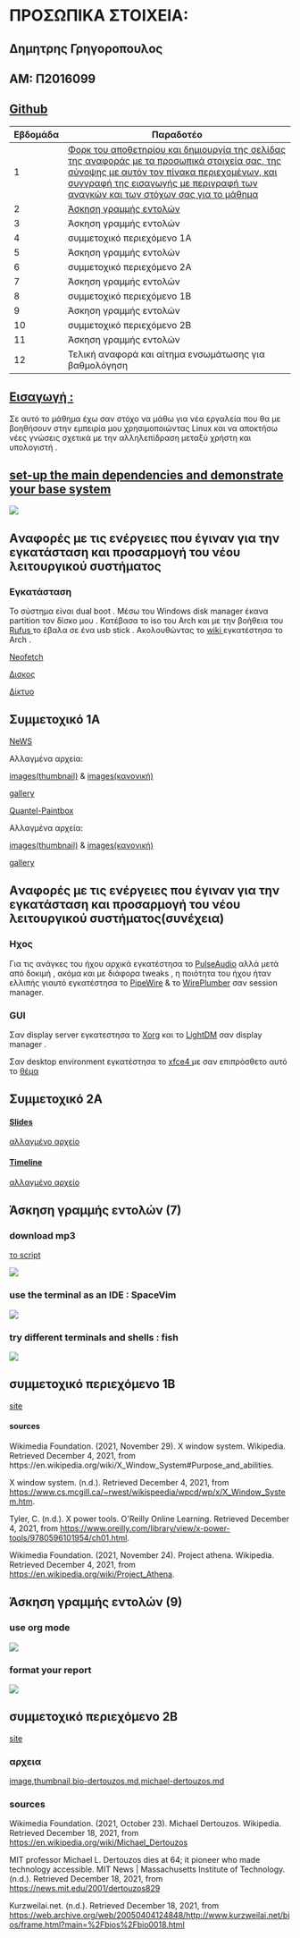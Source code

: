 <h1> ΠΡΟΣΩΠΙΚΑ ΣΤΟΙΧΕΙΑ:</h1>

<h2>Δημητρης Γρηγοροπουλος</h2>
<h2>ΑΜ: Π2016099</h2>
<h2><a href="https://github.com/DimitrisGrigoropoulosP2016099">Github</a></h2>

| Εβδομάδα | Παραδοτέο |
| --- | --- |
| 1 | <a id="eisa" href="#eisat">Φορκ του αποθετηρίου και δημιουργία της σελίδας της αναφοράς με τα προσωπικά στοιχεία σας, της σύνοψης με αυτόν τον πίνακα περιεχομένων, και συγγραφή της εισαγωγής με περιγραφή των αναγκών και των στόχων σας για το μάθημα </a>|
| 2 |<a id="warm1" href="#warm1t"> Άσκηση γραμμής εντολών </a>|
| 3 | Άσκηση γραμμής εντολών |
| 4 | συμμετοχικό περιεχόμενο 1A |
| 5 | Άσκηση γραμμής εντολών |
| 6 | συμμετοχικό περιεχόμενο 2A |
| 7 | Άσκηση γραμμής εντολών |
| 8 | συμμετοχικό περιεχόμενο 1B |
| 9 | Άσκηση γραμμής εντολών |
| 10 | συμμετοχικό περιεχόμενο 2B |
| 11 | Άσκηση γραμμής εντολών |
| 12 | Τελική αναφορά και αίτημα ενσωμάτωσης για βαθμολόγηση |

<h2> <a id="eisat" href="#eisa">Εισαγωγή : </a></h2> 
<p>Σε αυτό το μάθημα έχω σαν στόχο να μάθω για νέα εργαλεία που θα με βοηθήσουν στην εμπειρία μου χρησιμοποιώντας Linux και να αποκτήσω νέες γνώσεις σχετικά με την αλληλεπίδραση μεταξύ χρήστη και υπολογιστή . </p>

<h2> <a id="warm1t" href="#warm1" >set-up the main dependencies and demonstrate your base system </a></h2> 
<a href="https://asciinema.org/a/zFWmhVULqYrCzvO4q7zL6qpIp" target="_blank"><img src="https://asciinema.org/a/zFWmhVULqYrCzvO4q7zL6qpIp.svg" /></a>

<h2>Aναφορές με τις ενέργειες που έγιναν για την εγκατάσταση και προσαρμογή του νέου λειτουργικού συστήματος</h2>

<h3>Εγκατάσταση</h3>

<p>Το σύστημα είναι dual boot . Μέσω του Windows disk manager έκανα partition τον δίσκο μου . Kατέβασα το iso του Arch  και με την βοήθεια του  <a href=”https://rufus.ie/en/”>Rufus </a> το έβαλα σε ένα usb stick . Ακολουθώντας το <a href=”https://wiki.archlinux.org/title/installation_guide”>wiki </a> εγκατέστησα το Arch .</p>


<a href="https://www.dropbox.com/s/t6cdex5u4cu5dod/Neofetch_install.png?dl=0">Neofetch</a>

<a href="https://www.dropbox.com/s/tef6ea5pjz6c9jb/disk.png?dl=0">Δισκος</a>

<a href="https://www.dropbox.com/s/dnno1tkrpgee9h1/network.png?dl=0">Δίκτυο</a>

<h2>Συμμετοχικό 1Α</h2>

<p><a href="https://mystifying-newton-3844bc.netlify.app/gallery/news/">NeWS</a></p>

<p>Αλλαγμένα αρχεία: </p>

<p><a href="https://github.com/DimitrisGrigoropoulosP2016099/images/blob/2016099/NeWS-thumb.jpg">images(thumbnail)</a> & <a href="https://github.com/DimitrisGrigoropoulosP2016099/images/blob/2016099/NeWS.jpg">images(κανονική)</a></p>

<p><a href="https://github.com/DimitrisGrigoropoulosP2016099/_gallery/blob/2016099/NeWS.md">gallery</a></p>

<p><a href="https://mystifying-newton-3844bc.netlify.app/gallery/quantel-paintbox/">Quantel-Paintbox</a></p>

<p>Αλλαγμένα αρχεία: </p>

<p><a href="https://github.com/DimitrisGrigoropoulosP2016099/images/blob/2016099/Quantel_Paintbox-thumb.jpg">images(thumbnail)</a> & <a href="https://github.com/DimitrisGrigoropoulosP2016099/images/blob/2016099/Quantel_Paintbox.jpg">images(κανονική)</a></p>

<p><a href="https://github.com/DimitrisGrigoropoulosP2016099/_gallery/blob/2016099/Quantel-Paintbox.md">gallery</a></p>

<h2>Aναφορές με τις ενέργειες που έγιναν για την εγκατάσταση και προσαρμογή του νέου λειτουργικού συστήματος(συνέχεια)</h2>

<h3>Ηχος</h3>

<p>Για τις ανάγκες του ήχου αρχικά εγκατέστησα το <a href="https://wiki.archlinux.org/title/PulseAudio">PulseAudio</a> αλλά μετά από δοκιμή , ακόμα και με διάφορα tweaks , η ποιότητα του ήχου ήταν ελλιπής γιαυτό εγκατέστησα το <a href="https://wiki.archlinux.org/title/PipeWire">PipeWire</a> & το <a href="https://pipewire.pages.freedesktop.org/wireplumber/index.html">WirePlumber</a> σαν session manager.</p>

<h3>GUI</h3>

<p> Σαν display server εγκατεστησα το <a href=”https://wiki.archlinux.org/title/Xorg”>Xorg</a>  και το <a href=”https://wiki.archlinux.org/title/LightDM”>LightDM</a> σαν display manager .</p>

<p>Σαν desktop environment εγκατέστησα το  <a href=”https://wiki.archlinux.org/title/xfce”>xfce4 </a> με σαν επιπρόσθετο αυτό το <a href=”https://www.xfce-look.org/p/1357889”>θέμα </a></p>

<h2>Συμμετοχικό 2Α</h2>

<h4><a href="https://mystifying-newton-3844bc.netlify.app/slides/gui/">Slides</a></h4>

<p><a href="https://github.com/DimitrisGrigoropoulosP2016099/site/blob/2016099/_slides/gui.md?plain=1">αλλαγμένο αρχείο</a></p>

<h4><a href="https://mystifying-newton-3844bc.netlify.app/timeline/systems/">Timeline</a></h4>

<p><a href="https://github.com/DimitrisGrigoropoulosP2016099/site/blob/2016099/_timeline/systems.md?plain=1">αλλαγμένο αρχείο</a></p>

<h2>Άσκηση γραμμής εντολών (7)</h2>

<h3>download mp3</h3>

<p><a href="https://www.dropbox.com/s/nr5r834nd9io985/ScrMpv.sh?dl=0">το script</a></p>

<a href="https://asciinema.org/a/451498" target="_blank"><img src="https://asciinema.org/a/451498.svg" /></a>

<h3>use the terminal as an IDE : SpaceVim</h3>

<a href="https://asciinema.org/a/451522" target="_blank"><img src="https://asciinema.org/a/451522.svg" /></a>

<h3>try different terminals and shells : fish</h3>

<a href="https://asciinema.org/a/451526" target="_blank"><img src="https://asciinema.org/a/451526.svg" /></a>

<h2>συμμετοχικό περιεχόμενο 1B</h2>

<a href="https://mystifying-newton-3844bc.netlify.app/case-study/x-window-system/">site</a>

<h4>sources</h4>

<p>Wikimedia Foundation. (2021, November 29). X window system. Wikipedia. Retrieved December 4, 2021, from https://en.wikipedia.org/wiki/X_Window_System#Purpose_and_abilities. 

X window system. (n.d.). Retrieved December 4, 2021, from https://www.cs.mcgill.ca/~rwest/wikispeedia/wpcd/wp/x/X_Window_System.htm. 

Tyler, C. (n.d.). X power tools. O'Reilly Online Learning. Retrieved December 4, 2021, from https://www.oreilly.com/library/view/x-power-tools/9780596101954/ch01.html. 

Wikimedia Foundation. (2021, November 24). Project athena. Wikipedia. Retrieved December 4, 2021, from https://en.wikipedia.org/wiki/Project_Athena. 

</p>

<h2>Άσκηση γραμμής εντολών (9)</h2>

<h3>use org mode</h3>

<a href="https://asciinema.org/a/454661" target="_blank"><img src="https://asciinema.org/a/454661.svg" /></a>

<h3>format your report</h3>

<a href="https://asciinema.org/a/454679" target="_blank"><img src="https://asciinema.org/a/454679.svg" /></a>

<h2>συμμετοχικό περιεχόμενο 2B</h2>

<a href="https://mystifying-newton-3844bc.netlify.app/biography/michael-dertouzos/">site</a>

<h3>αρχεια</h3>

<p><a href="https://github.com/DimitrisGrigoropoulosP2016099/images/blob/3416297ad7073d52fafc27a626b2e9558785c935/MichaelDertouzos-thumb.jpg">image</a>,<a href="https://github.com/DimitrisGrigoropoulosP2016099/images/blob/3416297ad7073d52fafc27a626b2e9558785c935/MichaelDertouzos.jpg">thumbnail</a>,<a href="https://github.com/DimitrisGrigoropoulosP2016099/site/blob/2016099/_biography/bio-dertouzos.md">bio-dertouzos.md</a>,<a href="https://github.com/DimitrisGrigoropoulosP2016099/site/blob/2016099/_biography/michael-dertouzos.md">michael-dertouzos.md</a></p>

<h3>sources</h3>

Wikimedia Foundation. (2021, October 23). Michael Dertouzos. Wikipedia. Retrieved December 18, 2021, from https://en.wikipedia.org/wiki/Michael_Dertouzos 

MIT professor Michael L. Dertouzos dies at 64; it pioneer who made technology accessible. MIT News | Massachusetts Institute of Technology. (n.d.). Retrieved December 18, 2021, from https://news.mit.edu/2001/dertouzos829 

Kurzweilai.net. (n.d.). Retrieved December 18, 2021, from https://web.archive.org/web/20050404124848/http://www.kurzweilai.net/bios/frame.html?main=%2Fbios%2Fbio0018.html 